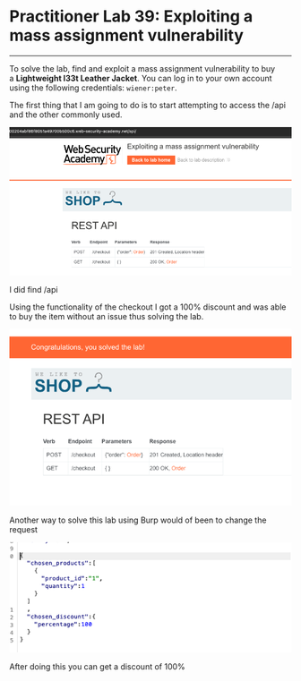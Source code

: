 # Practitioner Lab 39: Exploiting a mass assignment vulnerability

---

To solve the lab, find and exploit a mass assignment vulnerability to buy a **Lightweight l33t Leather Jacket**. You can log in to your own account using the following credentials: `wiener:peter`.

The first thing that I am going to do is to start attempting to access the /api and the other commonly used.

![Untitled](Practitioner%20Lab%2039%20Exploiting%20a%20mass%20assignment%20v%200f46258599ee470cbcae3d204f61126b/Untitled.png)

I did find /api 

Using the functionality of the checkout I got a 100% discount and was able to buy the item without an issue thus solving the lab.

![Untitled](Practitioner%20Lab%2039%20Exploiting%20a%20mass%20assignment%20v%200f46258599ee470cbcae3d204f61126b/Untitled%201.png)

Another way to solve this lab using Burp would of been to change the request 

![Untitled](Practitioner%20Lab%2039%20Exploiting%20a%20mass%20assignment%20v%200f46258599ee470cbcae3d204f61126b/Untitled%202.png)

After doing this you can get a discount of 100%
